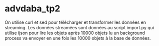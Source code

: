 # advdaba_tp2
On utilise curl et sed pour télécharger et transformer les données en streaming.
Les données streamées sont données au script import.py qui utilise ijson pour lire les objets après 10000 objets lu un background process va envoyer en une fois les 10000 objets à la base de données.